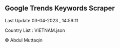 

## Google Trends Keywords Scraper 
 
Last Update 03-04-2023 , 14:59:11

Country List :
VIETNAM.json



© Abdul Muttaqin 
